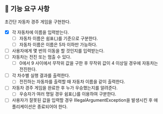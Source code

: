 ## 🚀 기능 요구 사항
초간단 자동차 경주 게임을 구현한다.

- [x] 각 자동차에 이름을 입력받는다.
  - [ ] 자동차 이름은 쉼표(,)를 기준으로 구분한다.
  - [ ] 자동차 이름은 이름은 5자 이하만 가능하다.
- [ ] 사용자에게 몇 번의 이동을 할 것인지를 입력받는다.
- [ ] 자동차는 전진 또는 멈출 수 있다.
  - [ ] 0에서 9 사이에서 무작위 값을 구한 후 무작위 값이 4 이상일 경우에 자동차는 전진한다.
- [ ] 각 차수별 실행 결과를 출력한다.
  - [ ] 전진하는 자동차를 출력할 때 자동차 이름을 같이 출력한다.
- [ ] 자동차 경주 게임을 완료한 후 누가 우승했는지를 알려준다.
  - [ ] 우승자가 여러 명일 경우 쉼표(,)를 이용하여 구분한다.
- [ ] 사용자가 잘못된 값을 입력할 경우 IllegalArgumentException을 발생시킨 후 애플리케이션은 종료되어야 한다.
